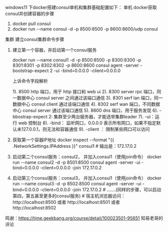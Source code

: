 windows11 下docker搭建consul单机和集群基础配置如下：
单机
docker获取consul并创建容器的步骤

1.   docker pull consul
2.   docker run --name consul -d -p 8500:8500 -p 8600:8600/udp consul

集群
 建立consul集群命令步骤

1.   建立第一个容器，并启动第一个consul服务

     docker run --name consul1 -d -p 8500:8500 -p 8300:8300 -p 8301:8301 -p 8302:8302 -p 8600:8600 consul agent -server -bootstrap-expect 2 -ui -bind=0.0.0.0 -client=0.0.0.0

     上诉命令字段解析

     1). 8500 http 端口，用于 http 接口和 web ui
     2). 8300 server rpc 端口，同一数据中心 consul server 之间通过该端口通信
     3). 8301 serf lan 端口，同一数据中心 consul client 通过该端口通信
     4). 8302 serf wan 端口，不同数据中心 consul server 通过该端口通信
     5). 8600 dns 端口，用于服务发现
     6). -bbostrap-expect 2: 集群至少两台服务器，才能选举集群leader
     7). -ui：运行 web 控制台
     8). -bind： 监听网口，0.0.0.0 表示所有网口，如果不指定默认未127.0.0.1，则无法和容器通信
     9). -client ： 限制某些网口可以访问

2.   获取第一个容器IP地址
       docker inspect --format "{{ .NetworkSettings.IPAddress }}" consul1
       \# 输出是：172.17.0.2

3.   启动第二个consul服务：consul2， 并加入consul1（使用join命令）
      docker run --name consul2 -d -p 8501:8500 consul agent -server -ui -bind=0.0.0.0 -client=0.0.0.0 -join 172.17.0.2

4.   启动第三个consul服务：consul3， 并加入consul1（使用join命令）
      docker run --name consul3 -d -p 8502:8500 consul agent -server -ui -bind=0.0.0.0 -client=0.0.0.0 -join 172.17.0.2
     \# .......(同样的步骤，可以启动第四，第五甚至更多的consul服务)
     \# 宿主机浏览器访问：http://localhost:8500 或者 http://localhost:8501 或者 http://localhost:8502



鸣谢：https://time.geekbang.org/course/detail/100023501-95651 知易老哥的评论


